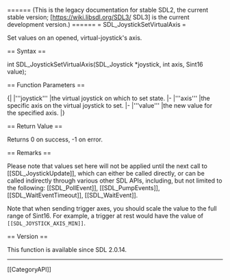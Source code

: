 ====== (This is the legacy documentation for stable SDL2, the current stable version; [https://wiki.libsdl.org/SDL3/ SDL3] is the current development version.) ======
= SDL_JoystickSetVirtualAxis =

Set values on an opened, virtual-joystick's axis.

== Syntax ==

<syntaxhighlight lang='c'>
int SDL_JoystickSetVirtualAxis(SDL_Joystick *joystick, int axis, Sint16 value);
</syntaxhighlight>

== Function Parameters ==

{|
|'''joystick'''
|the virtual joystick on which to set state.
|-
|'''axis'''
|the specific axis on the virtual joystick to set.
|-
|'''value'''
|the new value for the specified axis.
|}

== Return Value ==

Returns 0 on success, -1 on error.

== Remarks ==

Please note that values set here will not be applied until the next call to
[[SDL_JoystickUpdate]], which can either be called directly, or can be
called indirectly through various other SDL APIs, including, but not
limited to the following: [[SDL_PollEvent]], [[SDL_PumpEvents]],
[[SDL_WaitEventTimeout]], [[SDL_WaitEvent]].

Note that when sending trigger axes, you should scale the value to the full
range of Sint16. For example, a trigger at rest would have the value of
<code>[[SDL_JOYSTICK_AXIS_MIN]]</code>.

== Version ==

This function is available since SDL 2.0.14.

----
[[CategoryAPI]]


